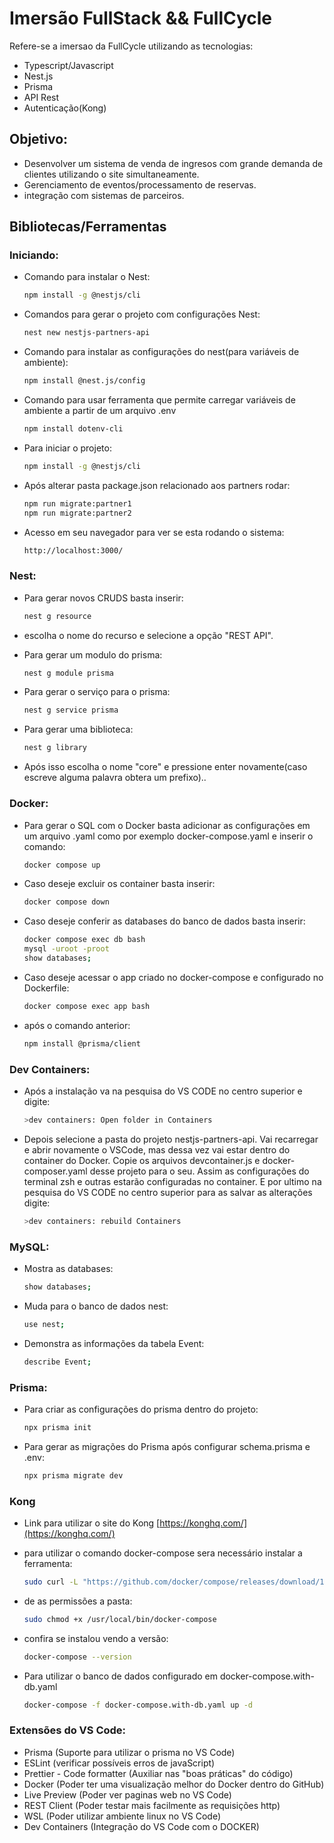 # Imersão FullStack && FullCycle
Refere-se a imersao da FullCycle utilizando as tecnologias: 
- Typescript/Javascript
- Nest.js
- Prisma
- API Rest
- Autenticação(Kong)

## Objetivo:
- Desenvolver um sistema de venda de ingresos com grande demanda de clientes utilizando o site simultaneamente.
- Gerenciamento de eventos/processamento de reservas.
- integração com sistemas de parceiros.


## Bibliotecas/Ferramentas
### Iniciando:
- Comando para instalar o Nest:
   ```bash
   npm install -g @nestjs/cli

- Comandos para gerar o projeto com configurações Nest:
   ```bash   
   nest new nestjs-partners-api

- Comando para instalar as configurações do nest(para variáveis de ambiente):
   ```bash
   npm install @nest.js/config

- Comando para usar ferramenta que permite carregar variáveis de ambiente a partir de um arquivo .env
   ```bash
   npm install dotenv-cli

- Para iniciar o projeto:
   ```bash
   npm install -g @nestjs/cli

- Após alterar pasta package.json relacionado aos partners rodar:
   ```bash
   npm run migrate:partner1
   npm run migrate:partner2

- Acesso em seu navegador para ver se esta rodando o sistema:
   ```bash 
   http://localhost:3000/

### Nest:
- Para gerar novos CRUDS basta inserir:
   ```bash
   nest g resource 
- escolha o nome do recurso e selecione a opção "REST API".

- Para gerar um modulo do prisma:
   ```bash
   nest g module prisma

- Para gerar o serviço para o prisma:
   ```bash
   nest g service prisma

- Para gerar uma biblioteca:
   ```bash
   nest g library

- Após isso escolha o nome "core" e pressione enter novamente(caso escreve alguma palavra obtera um prefixo)..

### Docker:
- Para gerar o SQL com o Docker basta adicionar as configurações em um arquivo .yaml como por exemplo docker-compose.yaml e inserir o comando:
   ```bash
   docker compose up

- Caso deseje excluir os container basta inserir:
   ```bash
   docker compose down

- Caso deseje conferir as databases do banco de dados basta inserir:
   ```bash
   docker compose exec db bash
   mysql -uroot -proot
   show databases;

- Caso deseje acessar o app criado no docker-compose e configurado no Dockerfile:
   ```bash
   docker compose exec app bash

- após o comando anterior:
   ```bash
   npm install @prisma/client

### Dev Containers:
- Após a instalação va na pesquisa do VS CODE no centro superior e digite:
   ```bash
   >dev containers: Open folder in Containers

- Depois selecione a pasta do projeto nestjs-partners-api. Vai recarregar e abrir novamente o VSCode, mas dessa vez vai estar dentro do container do Docker. Copie os arquivos devcontainer.js e docker-composer.yaml desse projeto para o seu. Assim as configurações do terminal zsh e outras estarão configuradas no container. E por ultimo na pesquisa do VS CODE no centro superior para as salvar as alterações digite:
   ```bash
   >dev containers: rebuild Containers

### MySQL:
- Mostra as databases:
   ```bash
   show databases;

- Muda para o banco de dados nest:
   ```bash
   use nest;

- Demonstra as informações da tabela Event:
   ```bash
   describe Event;

### Prisma:
- Para criar as configurações do prisma dentro do projeto: 
   ```bash
   npx prisma init

- Para gerar as migrações do Prisma após configurar schema.prisma e .env:
   ```bash
   npx prisma migrate dev

### Kong
- Link para utilizar o site do Kong [https://konghq.com/](https://konghq.com/)

- para utilizar o comando docker-compose sera necessário instalar a ferramenta:
   ```bash
   sudo curl -L "https://github.com/docker/compose/releases/download/1.29.2/docker-compose-$(uname -s)-$(uname -m)" -o /usr/local/bin/docker-compose

- de as permissões a pasta:
   ```bash
   sudo chmod +x /usr/local/bin/docker-compose

- confira se instalou vendo a versão:
   ```bash
   docker-compose --version

- Para utilizar o banco de dados configurado em docker-compose.with-db.yaml
   ```bash
   docker-compose -f docker-compose.with-db.yaml up -d

### Extensões do VS Code:
- Prisma (Suporte para utilizar o prisma no VS Code)
- ESLint (verificar possíveis erros de javaScript)
- Prettier - Code formatter (Auxiliar nas "boas práticas" do código)
- Docker (Poder ter uma visualização melhor do Docker dentro do GitHub)
- Live Preview (Poder ver paginas web no VS Code)
- REST Client (Poder testar mais facilmente as requisições http)
- WSL (Poder utilizar ambiente linux no VS Code)
- Dev Containers (Integração do VS Code com o DOCKER)